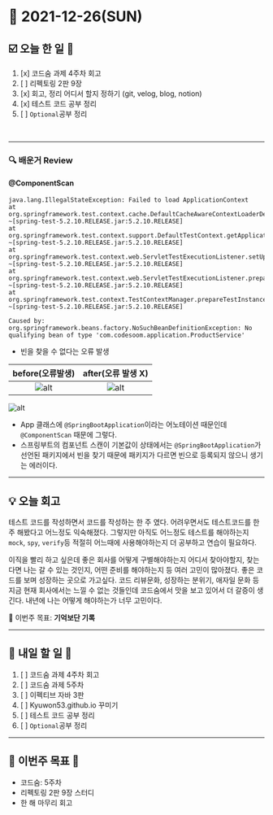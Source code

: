 # 📆 2021-12-26(SUN)
## ☑️ 오늘 한 일 📑
1. [x] 코드숨 과제 4주차 회고  
2. [ ] 리펙토링 2판 9장  
3. [x] 회고, 정리 어디서 할지 정하기 (git, velog, blog, notion)
4. [x] 테스트 코드 공부 정리
5. [ ] `Optional`공부 정리 
<br>

***

### 🔍️ 배운거 Review
#### @ComponentScan 
```commandline
java.lang.IllegalStateException: Failed to load ApplicationContext
at org.springframework.test.context.cache.DefaultCacheAwareContextLoaderDelegate.loadContext(DefaultCacheAwareContextLoaderDelegate.java:132) ~[spring-test-5.2.10.RELEASE.jar:5.2.10.RELEASE]
at org.springframework.test.context.support.DefaultTestContext.getApplicationContext(DefaultTestContext.java:123) ~[spring-test-5.2.10.RELEASE.jar:5.2.10.RELEASE]
at org.springframework.test.context.web.ServletTestExecutionListener.setUpRequestContextIfNecessary(ServletTestExecutionListener.java:190) ~[spring-test-5.2.10.RELEASE.jar:5.2.10.RELEASE]
at org.springframework.test.context.web.ServletTestExecutionListener.prepareTestInstance(ServletTestExecutionListener.java:132) ~[spring-test-5.2.10.RELEASE.jar:5.2.10.RELEASE]
at org.springframework.test.context.TestContextManager.prepareTestInstance(TestContextManager.java:244) ~[spring-test-5.2.10.RELEASE.jar:5.2.10.RELEASE]
```
```commandline
Caused by: org.springframework.beans.factory.NoSuchBeanDefinitionException: No qualifying bean of type 'com.codesoom.application.ProductService'
```

- 빈을 찾을 수 없다는 오류 발생 

|before(오류발생)|after(오류 발생 X)|
| :---: | :---: |
![alt](https://user-images.githubusercontent.com/1855714/147385234-21ca8ccd-790c-4734-946b-4f1e7cd18fe0.png) | ![alt](https://user-images.githubusercontent.com/1855714/147385071-cb4851e0-330a-422f-b5a6-3ae6685f5366.png)

![alt](https://user-images.githubusercontent.com/1855714/147385085-7d736f7d-db58-4e7e-86a6-5957d4793eca.png)

- App 클래스에 `@SpringBootApplication`이라는 어노테이션 때문인데 `@ComponentScan` 때문에 그렇다. 
- 스프링부트의 컴포넌트 스캔이 기본값이 상태에서는 `@SpringBootApplication`가 선언된 패키지에서 빈을 찾기 때문에 패키지가 다르면 빈으로 등록되지 않으니 생기는 에러이다. 


***
## 💡  오늘  회고 

테스트 코드를 작성하면서 코드를 작성하는 한 주 였다. 어려우면서도 테스트코드를 한주 해봤다고 어느정도 익숙해졌다. 
그렇지만 아직도 어느정도 테스트를 해야하는지 `mock`, `spy`, `verify`등 적절히 어느때에 사용해야하는지 더 공부하고 연습이 필요하다. 

이직을 빨리 하고 싶은데 좋은 회사를 어떻게 구별해야하는지 어디서 찾아야할지, 찾는다면 나는 갈 수 있는 것인지, 어떤 준비를 해야하는지 등 
여러 고민이 많아졌다. 좋은 코드를 보며 성장하는 곳으로 가고싶다. 코드 리뷰문화, 성장하는 분위기, 애자일 문화 등 지금 현재 회사에서는 느낄 수 없는 
것들인데 코드숨에서 맛을 보고 있어서 더 갈증이 생긴다. 내년에 나는 어떻게 해야하는가 너무 고민이다. 

🎯 이번주 목표: **기억보단 기록** 

***

## 🎯 내일 할 일 🎯
1. [ ] 코드숨 과제 4주차 회고 
2. [ ] 코드숨 과제 5주차 
3. [ ] 이펙티브 자바 3판 
4. [ ] Kyuwon53.github.io 꾸미기 
5. [ ] 테스트 코드 공부 정리
6. [ ] `Optional`공부 정리 



***

## 🏁 이번주 목표 🏁
- 코드숨: 5주차
- 리펙토링 2판 9장 스터디
- 한 해 마무리 회고 
